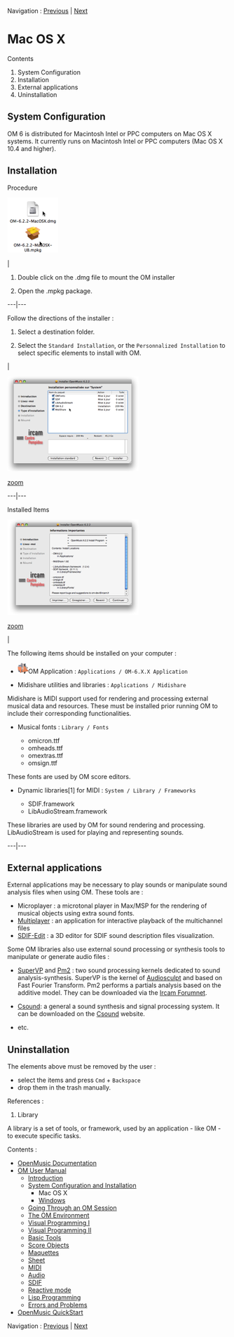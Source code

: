 Navigation : [Previous](Installation "page précédente\(System
Configuration and Installation\)") | [Next](InstallationWindows
"Next\(Windows\)")

# Mac OS X

Contents

  1. System Configuration
  2. Installation
  3. External applications
  4. Uninstallation

## System Configuration

OM 6 is distributed for Macintosh Intel or PPC computers on Mac OS X systems.
It currently runs on Macintosh Intel or PPC computers (Mac OS X 10.4 and
higher).

## Installation

Procedure

![](../res/opendmg.png)

|

  1. Double click on the .dmg file to mount the OM installer 

  2. Open the  .mpkg package.

  
  
---|---  
  
Follow the directions of the installer :

  1. Select a destination folder.

  2. Select the `Standard Installation`, or the `Personnalized Installation` to select specific elements to install with OM. 

|

![](../res/installmac-content_scr.png)

[zoom](../res/installmac-content_scr_1.png "Zoom \(nouvelle fenêtre\)")  
  
---|---  
  
Installed Items

![](../res/installmac-message_scr.png)

[zoom](../res/installmac-message_scr_1.png "Zoom \(nouvelle fenêtre\)")

|

The following items should be installed on your computer :

  * ![](../res/omicon_icon.png)OM Application : `Applications / OM-6.X.X Application `

  * Midishare utilities and libraries : `Applications / Midishare `

Midishare is MIDI support used for rendering and processing external musical
data and resources. These must be installed prior running OM to include their
corresponding functionalities.

  * Musical fonts : `Library / Fonts`

    * omicron.ttf
    * omheads.ttf
    * omextras.ttf
    * omsign.ttf

These fonts are used by OM score editors.

  * Dynamic libraries[1] for MIDI : `System / Library / Frameworks`

    * SDIF.framework
    * LibAudioStream.framework

These libraries are used by OM for sound rendering and processing.
LibAudioStream is used for playing and representing sounds.

  
  
---|---  
  
## External applications

External applications may be necessary to play sounds or manipulate sound
analysis files when using OM. These tools are :

  * Microplayer : a microtonal player in Max/MSP for the rendering of musical objects using extra sound fonts.
  * [Multiplayer](http://www.music.mcgill.ca/~marlon/OMPrisma/OMPrisma/Multiplayer "http://www.music.mcgill.ca/~marlon/OMPrisma/OMPrisma/Multiplayer \(nouvelle fenêtre\)") : an application for interactive playback of the multichannel files
  * [ SDIF-Edit](http://recherche.ircam.fr/equipes/repmus/bresson/sdifedit/sdifedit "http://recherche.ircam.fr/equipes/repmus/bresson/sdifedit/sdifedit \(nouvelle fenêtre\)") : a 3D editor for SDIF sound description files visualization.

Some OM libraries also use external sound processing or synthesis tools to
manipulate or generate audio files :

  * [SuperVP](http://anasynth.ircam.fr/home/english/software/supervp "http://anasynth.ircam.fr/home/english/software/supervp \(nouvelle fenêtre\)") and [Pm2](http://anasynth.ircam.fr/home/english/software/pm2 "http://anasynth.ircam.fr/home/english/software/pm2 \(nouvelle fenêtre\)") : two sound processing kernels dedicated to sound analysis-synthesis. SuperVP is the kernel of [Audiosculpt](http://anasynth.ircam.fr/home/english/software/audiosculpt "http://anasynth.ircam.fr/home/english/software/audiosculpt \(nouvelle fenêtre\)") and based on Fast Fourier Transform. Pm2 performs a partials analysis based on the additive model. They can be downloaded via the [Ircam Forumnet](http://forumnet.ircam.fr/363 "http://forumnet.ircam.fr/363 \(nouvelle fenêtre\)"). 

  * [Csound](http://www.csounds.com/docs "http://www.csounds.com/docs \(nouvelle fenêtre\)"): a general a sound synthesis and signal processing system. It can be downloaded on the [Csound](http://www.csounds.com/downloads "http://www.csounds.com/downloads \(nouvelle fenêtre\)") website.
  * etc.

## Uninstallation

The elements above must be removed by the user :

  * select the items and press `Cmd` \+ `Backspace`
  * drop them in the trash manually.

References :

  1. Library

A library is a set of tools, or framework, used by an application - like OM -
to execute specific tasks.

Contents :

  * [OpenMusic Documentation](OM-Documentation)
  * [OM User Manual](OM-User-Manual)
    * [Introduction](00-Contents)
    * [System Configuration and Installation](Installation)
      * Mac OS X
      * [Windows](InstallationWindows)
    * [Going Through an OM Session](Goingthrough)
    * [The OM Environment](Environment)
    * [Visual Programming I](BasicVisualProgramming)
    * [Visual Programming II](AdvancedVisualProgramming)
    * [Basic Tools](BasicObjects)
    * [Score Objects](ScoreObjects)
    * [Maquettes](Maquettes)
    * [Sheet](Sheet)
    * [MIDI](MIDI)
    * [Audio](Audio)
    * [SDIF](SDIF)
    * [Reactive mode](Reactive)
    * [Lisp Programming](Lisp)
    * [Errors and Problems](errors)
  * [OpenMusic QuickStart](QuickStart-Chapters)

Navigation : [Previous](Installation "page précédente\(System
Configuration and Installation\)") | [Next](InstallationWindows
"Next\(Windows\)")

